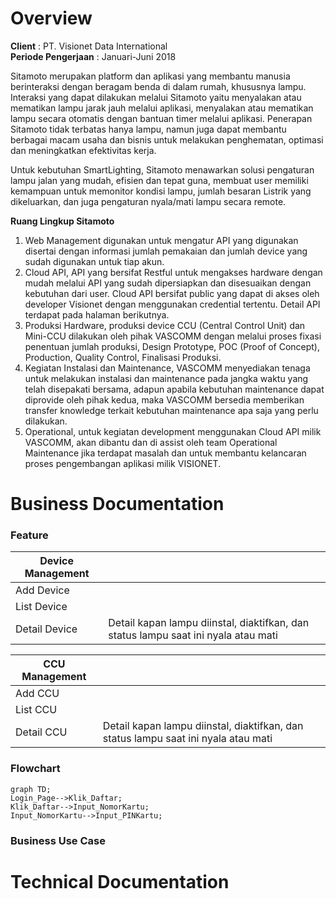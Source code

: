 <!-- TITLE: SITAMOTO -->
<!-- SUBTITLE: Sitamoto Streetlight -->

# Overview
**Client** : PT. Visionet Data International    
**Periode Pengerjaan** : Januari-Juni 2018

Sitamoto merupakan platform dan aplikasi yang membantu manusia berinteraksi dengan beragam benda di dalam rumah, khususnya lampu. Interaksi yang dapat dilakukan melalui Sitamoto yaitu menyalakan atau mematikan lampu jarak jauh melalui aplikasi, menyalakan atau mematikan lampu secara otomatis dengan bantuan timer melalui aplikasi. Penerapan Sitamoto tidak terbatas hanya lampu, namun juga dapat membantu berbagai macam usaha dan bisnis untuk melakukan penghematan, optimasi dan meningkatkan efektivitas kerja.    

Untuk kebutuhan SmartLighting, Sitamoto menawarkan solusi pengaturan lampu jalan yang mudah, efisien dan tepat guna, membuat user memiliki kemampuan untuk memonitor kondisi lampu, jumlah besaran Listrik yang dikeluarkan, dan juga pengaturan nyala/mati lampu secara remote.

**Ruang Lingkup Sitamoto**    
1. Web Management digunakan untuk mengatur API yang digunakan disertai dengan informasi jumlah pemakaian dan jumlah device yang sudah digunakan untuk tiap akun.
2. Cloud API, API yang bersifat Restful untuk mengakses hardware dengan mudah melalui API yang sudah dipersiapkan dan disesuaikan dengan kebutuhan dari user. Cloud API bersifat public yang dapat di akses oleh developer Visionet dengan menggunakan credential tertentu. Detail API terdapat pada halaman berikutnya.
3. Produksi Hardware, produksi device CCU (Central Control Unit) dan Mini-CCU dilakukan oleh pihak VASCOMM dengan melalui proses fixasi penentuan jumlah produksi, Design Prototype, POC (Proof of Concept), Production, Quality Control, Finalisasi Produksi.
4. Kegiatan Instalasi dan Maintenance, VASCOMM menyediakan tenaga untuk melakukan instalasi dan maintenance pada jangka waktu yang telah disepakati bersama, adapun apabila kebutuhan maintenance dapat diprovide oleh pihak kedua, maka VASCOMM bersedia memberikan transfer knowledge terkait kebutuhan maintenance apa saja yang perlu dilakukan.
5. Operational, untuk kegiatan development menggunakan Cloud API milik VASCOMM, akan dibantu dan di assist oleh team Operational Maintenance jika terdapat masalah dan untuk membantu kelancaran proses pengembangan aplikasi milik VISIONET.


# Business Documentation
### Feature
|Device Management| |
|-----------------|---|
|Add Device||
|List Device||
|Detail Device|Detail kapan lampu diinstal, diaktifkan, dan status lampu saat ini nyala atau mati|

|CCU Management| |
|-----------------|---|
|Add CCU||
|List CCU||
|Detail CCU|Detail kapan lampu diinstal, diaktifkan, dan status lampu saat ini nyala atau mati|

### Flowchart

```mermaid
graph TD;
Login_Page-->Klik_Daftar;
Klik_Daftar-->Input_NomorKartu;
Input_NomorKartu-->Input_PINKartu;
```

### Business Use Case

# Technical Documentation
